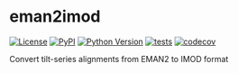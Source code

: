 # eman2imod

[![License](https://img.shields.io/pypi/l/eman2imod.svg?color=green)](https://github.com/alisterburt/eman2imod/raw/master/LICENSE)
[![PyPI](https://img.shields.io/pypi/v/eman2imod.svg?color=green)](https://pypi.org/project/eman2imod)
[![Python Version](https://img.shields.io/pypi/pyversions/eman2imod.svg?color=green)](https://python.org)
[![tests](https://github.com/alisterburt/eman2imod/workflows/tests/badge.svg)](https://github.com/alisterburt/eman2imod/actions)
[![codecov](https://codecov.io/gh/alisterburt/eman2imod/branch/master/graph/badge.svg)](https://codecov.io/gh/alisterburt/eman2imod)

Convert tilt-series alignments from EMAN2 to IMOD format
